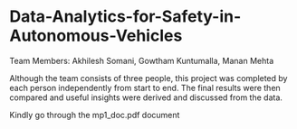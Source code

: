 # Data-Analytics-for-Safety-in-Autonomous-Vehicles
Team Members: Akhilesh Somani, Gowtham Kuntumalla, Manan Mehta

Although the team consists of three people, this project was completed by each person independently from start to end. The final results were then compared and useful insights were derived and discussed from the data.

Kindly go through the mp1_doc.pdf document
